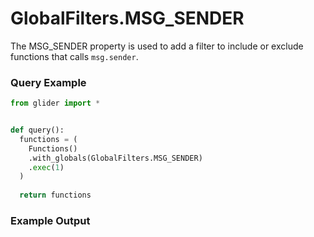 # GlobalFilters.MSG\_SENDER

The MSG\_SENDER property is used to add a filter to include or exclude functions that calls `msg.sender`.&#x20;

### Query Example

```python
from glider import *


def query():
  functions = (
    Functions()
    .with_globals(GlobalFilters.MSG_SENDER)
    .exec(1)
  )
  
  return functions
```

### Example Output

<figure><img src="../../../.gitbook/assets/Screenshot 2025-08-28 at 12.45.26 PM.png" alt=""><figcaption></figcaption></figure>

